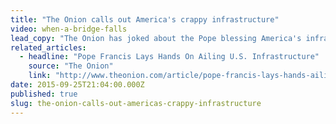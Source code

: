 ```yaml
---
title: "The Onion calls out America's crappy infrastructure"
video: when-a-bridge-falls
lead_copy: "The Onion has joked about the Pope blessing America's infrastructure. But in reality, our roads, bridges and tunnels need a miracle. To see why, watch When a Bridge Falls."
related_articles:
  - headline: "Pope Francis Lays Hands On Ailing U.S. Infrastructure"
    source: "The Onion"
    link: "http://www.theonion.com/article/pope-francis-lays-hands-ailing-us-infrastructure-51388?utm_source=Twitter&utm_medium=SocialMarketing&utm_campaign=Pic:1:Default"
date: 2015-09-25T21:04:00.000Z
published: true
slug: the-onion-calls-out-americas-crappy-infrastructure
---
```


